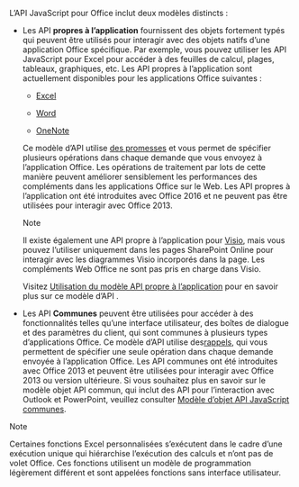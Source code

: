 L’API JavaScript pour Office inclut deux modèles distincts :

- Les API **propres à l’application** fournissent des objets fortement typés qui peuvent être utilisés pour interagir avec des objets natifs d’une application Office spécifique. Par exemple, vous pouvez utiliser les API JavaScript pour Excel pour accéder à des feuilles de calcul, plages, tableaux, graphiques, etc. Les API propres à l’application sont actuellement disponibles pour les applications Office suivantes :

    - [Excel](../reference/overview/excel-add-ins-reference-overview.md)

    - [Word](../reference/overview/word-add-ins-reference-overview.md)

    - [OneNote](../reference/overview/onenote-add-ins-javascript-reference.md)

    Ce modèle d’API utilise [des promesses](https://developer.mozilla.org/docs/Web/JavaScript/Reference/Global_Objects/Promise) et vous permet de spécifier plusieurs opérations dans chaque demande que vous envoyez à l’application Office. Les opérations de traitement par lots de cette manière peuvent améliorer sensiblement les performances des compléments dans les applications Office sur le Web. Les API propres à l’application ont été introduites avec Office 2016 et ne peuvent pas être utilisées pour interagir avec Office 2013.

    > [!NOTE]
    > Il existe également une API propre à l’application pour [Visio](../reference/overview/visio-javascript-reference-overview.md), mais vous pouvez l’utiliser uniquement dans les pages SharePoint Online pour interagir avec les diagrammes Visio incorporés dans la page. Les compléments Web Office ne sont pas pris en charge dans Visio.

    Visitez [Utilisation du modèle API propre à l’application](../develop/application-specific-api-model.md) pour en savoir plus sur ce modèle d’API .

- Les API **Communes** peuvent être utilisées pour accéder à des fonctionnalités telles qu’une interface utilisateur, des boîtes de dialogue et des paramètres du client, qui sont communes à plusieurs types d’applications Office. Ce modèle d’API utilise des[rappels](https://developer.mozilla.org/docs/Glossary/Callback_function), qui vous permettent de spécifier une seule opération dans chaque demande envoyée à l’application Office. Les API communes ont été introduites avec Office 2013 et peuvent être utilisées pour interagir avec Office 2013 ou version ultérieure. Si vous souhaitez plus en savoir sur le modèle objet API commun, qui inclut des API pour l’interaction avec Outlook et PowerPoint, veuillez consulter [Modèle d’objet API JavaScript communes](../develop/office-javascript-api-object-model.md).

> [!NOTE]
> Certaines fonctions Excel personnalisées s’exécutent dans le cadre d’une exécution unique qui hiérarchise l’exécution des calculs et n’ont pas de volet Office. Ces fonctions utilisent un modèle de programmation légèrement différent et sont appelées fonctions sans interface utilisateur.
